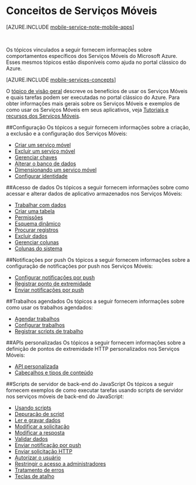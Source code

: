 <properties
	pageTitle="Conceitos de Serviços Móveis"
	description="Links para tópicos de conceitos dos Serviços Móveis encontrados na Ajuda no portal clássico do Azure."
	services="mobile-services"
	documentationCenter="na"
	authors="ggailey777"
	manager="dwrede"
	editor=""/>

<tags
	ms.service="mobile-services"
	ms.workload="mobile"
	ms.tgt_pltfrm="mobile-multiple"
	ms.devlang="na"
	ms.topic="article"
	ms.date="10/20/2015"
	ms.author="glenga"/>

# Conceitos de Serviços Móveis

[AZURE.INCLUDE [mobile-service-note-mobile-apps](../../includes/mobile-services-note-mobile-apps.md)]

&nbsp;

Os tópicos vinculados a seguir fornecem informações sobre comportamentos específicos dos Serviços Móveis do Microsoft Azure. Esses mesmos tópicos estão disponíveis como ajuda no portal clássico do Azure.

[AZURE.INCLUDE [mobile-services-concepts](../../includes/mobile-services-concepts.md)]

O [tópico de visão geral](https://msdn.microsoft.com/library/azure/jj193167.aspx) descreve os benefícios de usar os Serviços Móveis e quais tarefas podem ser executadas no portal clássico do Azure. Para obter informações mais gerais sobre os Serviços Móveis e exemplos de como usar os Serviços Móveis em seus aplicativos, veja [Tutoriais e recursos dos Serviços Móveis](https://azure.microsoft.com/documentation/services/mobile-services/).

##Configuração
Os tópicos a seguir fornecem informações sobre a criação, a exclusão e a configuração dos Serviços Móveis:

- [Criar um serviço móvel](https://msdn.microsoft.com/library/azure/jj193169.aspx)
- [Excluir um serviço móvel](https://msdn.microsoft.com/library/azure/jj193173.aspx)
- [Gerenciar chaves](https://msdn.microsoft.com/library/azure/jj193164.aspx)
- [Alterar o banco de dados](https://msdn.microsoft.com/library/azure/jj193170.aspx)
- [Dimensionando um serviço móvel](https://msdn.microsoft.com/library/azure/jj193178.aspx)
- [Configurar identidade](https://msdn.microsoft.com/library/azure/jj591527.aspx)

##Acesso de dados
Os tópicos a seguir fornecem informações sobre como acessar e alterar dados de aplicativo armazenados nos Serviços Móveis:

- [Trabalhar com dados](https://msdn.microsoft.com/library/azure/jj631634.aspx)
- [Criar uma tabela](https://msdn.microsoft.com/library/azure/jj193162.aspx)
- [Permissões](https://msdn.microsoft.com/library/azure/jj193161.aspx)
- [Esquema dinâmico](https://msdn.microsoft.com/library/azure/jj193175.aspx)
- [Procurar registros](https://msdn.microsoft.com/library/azure/jj193171.aspx)
- [Excluir dados](https://msdn.microsoft.com/library/azure/jj908633.aspx)
- [Gerenciar colunas](https://msdn.microsoft.com/library/azure/jj193177.aspx)
- [Colunas do sistema](https://msdn.microsoft.com/library/azure/dn518225.aspx)

##Notificações por push
Os tópicos a seguir fornecem informações sobre a configuração de notificações por push nos Serviços Móveis:

- [Configurar notificações por push](https://msdn.microsoft.com/library/azure/jj591526.aspx)
- [Registrar ponto de extremidade](https://msdn.microsoft.com/library/azure/dn771685.aspx)
- [Enviar notificações por push](https://msdn.microsoft.com/library/azure/jj631630.aspx)

##Trabalhos agendados
Os tópicos a seguir fornecem informações sobre como usar os trabalhos agendados:

- [Agendar trabalhos](https://msdn.microsoft.com/library/azure/jj860528.aspx)
- [Configurar trabalhos](https://msdn.microsoft.com/library/azure/jj899833.aspx)
- [Registrar scripts de trabalho](https://msdn.microsoft.com/library/azure/jj899832.aspx)

##APIs personalizadas
Os tópicos a seguir fornecem informações sobre a definição de pontos de extremidade HTTP personalizados nos Serviços Móveis:

- [API personalizada](https://msdn.microsoft.com/library/azure/dn280974.aspx)
- [Cabeçalhos e tipos de conteúdo](https://msdn.microsoft.com/library/azure/dn303369.aspx)

##Scripts de servidor de back-end do JavaScript
Os tópicos a seguir fornecem exemplos de como executar tarefas usando scripts de servidor nos serviços móveis de back-end do JavaScript:

- [Usando scripts](https://msdn.microsoft.com/library/azure/jj193174.aspx)
- [Depuração de script](https://msdn.microsoft.com/library/azure/jj631636.aspx)
- [Ler e gravar dados](https://msdn.microsoft.com/library/azure/jj631640.aspx)
- [Modificar a solicitação](https://msdn.microsoft.com/library/azure/jj631635.aspx)
- [Modificar a resposta](https://msdn.microsoft.com/library/azure/jj631631.aspx)
- [Validar dados](https://msdn.microsoft.com/library/azure/jj631638.aspx)
- [Enviar notificação por push](https://msdn.microsoft.com/library/azure/jj631630.aspx)
- [Enviar solicitação HTTP](https://msdn.microsoft.com/library/azure/jj631641.aspx)
- [Autorizar o usuário](https://msdn.microsoft.com/library/azure/jj631637.aspx)
- [Restringir o acesso a administradores](https://msdn.microsoft.com/library/azure/jj712649.aspx)
- [Tratamento de erros](https://msdn.microsoft.com/library/azure/jj631632.aspx)
- [Teclas de atalho](https://msdn.microsoft.com/library/azure/jj552469.aspx)

<!---HONumber=AcomDC_1203_2015-->